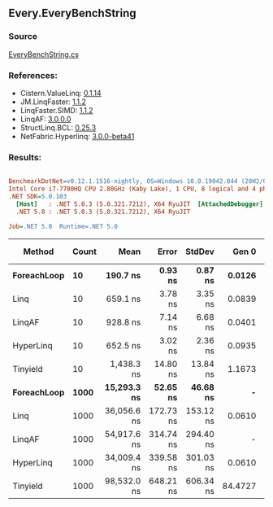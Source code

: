 ﻿## Every.EveryBenchString

### Source
[EveryBenchString.cs](../LinqBenchmarks/Every/EveryBenchString.cs)

### References:
- Cistern.ValueLinq: [0.1.14](https://www.nuget.org/packages/Cistern.ValueLinq/0.1.14)
- JM.LinqFaster: [1.1.2](https://www.nuget.org/packages/JM.LinqFaster/1.1.2)
- LinqFaster.SIMD: [1.1.2](https://www.nuget.org/packages/LinqFaster.SIMD/1.0.3)
- LinqAF: [3.0.0.0](https://www.nuget.org/packages/LinqAF/3.0.0.0)
- StructLinq.BCL: [0.25.3](https://www.nuget.org/packages/StructLinq.BCL/0.25.3)
- NetFabric.Hyperlinq: [3.0.0-beta41](https://www.nuget.org/packages/NetFabric.Hyperlinq/3.0.0-beta41)

### Results:
``` ini

BenchmarkDotNet=v0.12.1.1516-nightly, OS=Windows 10.0.19042.844 (20H2/October2020Update)
Intel Core i7-7700HQ CPU 2.80GHz (Kaby Lake), 1 CPU, 8 logical and 4 physical cores
.NET SDK=5.0.103
  [Host]   : .NET 5.0.3 (5.0.321.7212), X64 RyuJIT  [AttachedDebugger]
  .NET 5.0 : .NET 5.0.3 (5.0.321.7212), X64 RyuJIT

Job=.NET 5.0  Runtime=.NET 5.0  

```
|      Method | Count |        Mean |     Error |    StdDev |   Gen 0 | Gen 1 | Gen 2 | Allocated |
|------------ |------ |------------:|----------:|----------:|--------:|------:|------:|----------:|
| **ForeachLoop** |    **10** |    **190.7 ns** |   **0.93 ns** |   **0.87 ns** |  **0.0126** |     **-** |     **-** |      **40 B** |
|        Linq |    10 |    659.1 ns |   3.78 ns |   3.35 ns |  0.0839 |     - |     - |     264 B |
|      LinqAF |    10 |    928.8 ns |   7.14 ns |   6.68 ns |  0.0401 |     - |     - |     128 B |
|   HyperLinq |    10 |    652.5 ns |   3.02 ns |   2.36 ns |  0.0935 |     - |     - |     296 B |
|    Tinyield |    10 |  1,438.3 ns |  14.80 ns |  13.84 ns |  1.1673 |     - |     - |   3,664 B |
| **ForeachLoop** |  **1000** | **15,293.3 ns** |  **52.65 ns** |  **46.68 ns** |       **-** |     **-** |     **-** |      **40 B** |
|        Linq |  1000 | 36,056.6 ns | 172.73 ns | 153.12 ns |  0.0610 |     - |     - |     264 B |
|      LinqAF |  1000 | 54,917.6 ns | 314.74 ns | 294.40 ns |       - |     - |     - |     128 B |
|   HyperLinq |  1000 | 34,009.4 ns | 339.58 ns | 301.03 ns |  0.0610 |     - |     - |     296 B |
|    Tinyield |  1000 | 98,532.0 ns | 648.21 ns | 606.34 ns | 84.4727 |     - |     - | 265,024 B |
